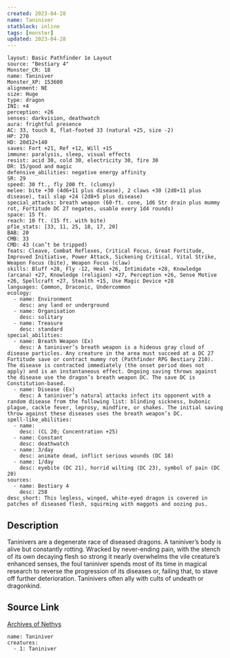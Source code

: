 ```yaml
---
created: 2023-04-28
name: Taniniver
statblock: inline
tags: [monster]
updated: 2023-04-28
---
```

```statblock
layout: Basic Pathfinder 1e Layout
source: "Bestiary 4"
Monster_CR: 18
name: Taniniver
Monster_XP: 153600
alignment: NE
size: Huge
type: dragon
INI: +4
perception: +26
senses: darkvision, deathwatch
aura: frightful presence
AC: 33, touch 8, flat-footed 33 (natural +25, size -2)
HP: 270
HD: 20d12+140
saves: Fort +21, Ref +12, Will +15
immune: paralysis, sleep, visual effects
resist: acid 30, cold 30, electricity 30, fire 30
DR: 15/good and magic
defensive_abilities: negative energy affinity
SR: 29
speed: 30 ft., fly 200 ft. (clumsy)
melee: bite +30 (4d6+11 plus disease), 2 claws +30 (2d8+11 plus disease), tail slap +24 (2d8+5 plus disease)
special_attacks: breath weapon (60-ft. cone, 1d6 Str drain plus mummy rot, Fortitude DC 27 negates, usable every 1d4 rounds)
space: 15 ft.
reach: 10 ft. (15 ft. with bite)
pf1e_stats: [33, 11, 25, 18, 17, 20]
BAB: 20
CMB: 33
CMD: 43 (can’t be tripped)
feats: Cleave, Combat Reflexes, Critical Focus, Great Fortitude, Improved Initiative, Power Attack, Sickening Critical, Vital Strike, Weapon Focus (bite), Weapon Focus (claw)
skills: Bluff +28, Fly -12, Heal +26, Intimidate +28, Knowledge (arcana) +27, Knowledge (religion) +27, Perception +26, Sense Motive +26, Spellcraft +27, Stealth +15, Use Magic Device +28
languages: Common, Draconic, Undercommon
ecology:
  - name: Environment
    desc: any land or underground
  - name: Organisation
    desc: solitary
  - name: Treasure
    desc: standard
special_abilities:
  - name: Breath Weapon (Ex)
    desc: A taniniver’s breath weapon is a hideous gray cloud of disease particles. Any creature in the area must succeed at a DC 27 Fortitude save or contract mummy rot (Pathfinder RPG Bestiary 210). The disease is contracted immediately (the onset period does not apply) and is an instantaneous effect. Ongoing saving throws against the disease use the dragon’s breath weapon DC. The save DC is Constitution-based.
  - name: Disease (Ex)
    desc: A taniniver’s natural attacks infect its opponent with a random disease from the following list: blinding sickness, bubonic plague, cackle fever, leprosy, mindfire, or shakes. The initial saving throw against these diseases uses the breath weapon’s DC.
spell-like_abilities:
  - name:
    desc: (CL 20; Concentration +25)
  - name: Constant
    desc: deathwatch
  - name: 3/day
    desc: animate dead, inflict serious wounds (DC 18)
  - name: 1/day
    desc: eyebite (DC 21), horrid wilting (DC 23), symbol of pain (DC 20)
sources:
  - name: Bestiary 4
    desc: 258
desc_short: This legless, winged, white-eyed dragon is covered in patches of diseased flesh, squirming with maggots and oozing pus.
```
## Description
Taninivers are a degenerate race of diseased dragons. A taniniver’s body is alive but constantly rotting. Wracked by never-ending pain, with the stench of its own decaying flesh so strong it nearly overwhelms the vile creature’s enhanced senses, the foul taniniver spends most of its time in magical research to reverse the progression of its diseases or, failing that, to stave off further deterioration. Taninivers often ally with cults of undeath or dragonkind.
## Source Link
[Archives of Nethys](https://aonprd.com/MonsterDisplay.aspx?ItemName=Taniniver)
```encounter-table
name: Taniniver
creatures:
  - 1: Taniniver
```
